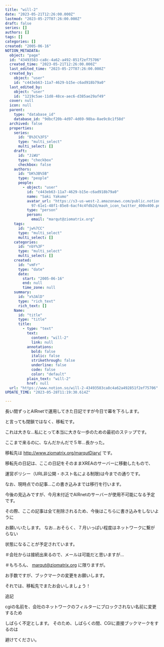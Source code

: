 ```yaml
---
title: "will-2"
date: "2023-05-21T12:26:00.000Z"
lastmod: "2023-05-27T07:26:00.000Z"
draft: false
series: []
authors: []
tags: []
categories: []
created: "2005-06-16"
NOTION_METADATA:
  object: "page"
  id: "43493583-ca8c-4a62-a492-851f2ef75706"
  created_time: "2023-05-21T12:26:00.000Z"
  last_edited_time: "2023-05-27T07:26:00.000Z"
  created_by:
    object: "user"
    id: "c443eb63-11a7-4629-b15e-c6ad918b79a0"
  last_edited_by:
    object: "user"
    id: "1219c5ae-11d8-48ce-aec6-d385ae29af49"
  cover: null
  icon: null
  parent:
    type: "database_id"
    database_id: "9dbcf20b-4d97-4d69-98ba-8ae9c8c1f58d"
  archived: false
  properties:
    series:
      id: "B%3C%3FS"
      type: "multi_select"
      multi_select: []
    draft:
      id: "JiWU"
      type: "checkbox"
      checkbox: false
    authors:
      id: "bK%3B%5B"
      type: "people"
      people:
        - object: "user"
          id: "c443eb63-11a7-4629-b15e-c6ad918b79a0"
          name: "Saki Yakumo"
          avatar_url: "https://s3-us-west-2.amazonaws.com/public.notion-static.com/3ad1c4\
            97-61e1-48f1-85e8-6acf4c4fdb2d/maoh_icon_twitter_400x400.png"
          type: "person"
          person:
            email: "marqut@ziomatrix.org"
    tags:
      id: "jw%7CC"
      type: "multi_select"
      multi_select: []
    categories:
      id: "nbY%3F"
      type: "multi_select"
      multi_select: []
    created:
      id: "vmFr"
      type: "date"
      date:
        start: "2005-06-16"
        end: null
        time_zone: null
    summary:
      id: "x%3AlD"
      type: "rich_text"
      rich_text: []
    Name:
      id: "title"
      type: "title"
      title:
        - type: "text"
          text:
            content: "will-2"
            link: null
          annotations:
            bold: false
            italic: false
            strikethrough: false
            underline: false
            code: false
            color: "default"
          plain_text: "will-2"
          href: null
  url: "https://www.notion.so/will-2-43493583ca8c4a62a492851f2ef75706"
UPDATE_TIME: "2023-05-28T11:19:30.614Z"

---
```

<link rel="stylesheet" href="https://cdn.jsdelivr.net/npm/katex@0.16.2/dist/katex.min.css" integrity="sha384-bYdxxUwYipFNohQlHt0bjN/LCpueqWz13HufFEV1SUatKs1cm4L6fFgCi1jT643X" crossorigin="anonymous">


長い間ずっとAIRnetで運用してきた日記ですが今日で幕を下ろします。


と言っても閉鎖ではなく、移転です。


これは大きな…私にとって本当に大きな一歩のための最初のステップです。


ここまで来るのに、なんだかんだで５年…長かった。


移転先は http://www.ziomatrix.org/marqutDiary/ です。


移転先の日記は、ここの日記をそのままXREAのサーバーに移動したもので、


運営ポリシー（URL非公開・ホスト名による制限)は今までの通りです。


なお、現時点での記事…この書き込みまでは移行を行います。


今後の見込みですが、今月末付近でAIRnetのサーバーが使用不可能になる予定です。


その際、ここの記事は全て削除されるため、今後はこちらに書き込みをしないように


お願いいたします。 なお…おそらく、７月いっぱい程度はネットワークに繋がらない


状態になることが予定されています。


＃会社からは接続出来るので、メールは可能だと思いますが…


＃もちろん、 marqut@ziomatrix.org に限りますが。


お手数ですが、ブックマークの変更をお願いします。


それでは、移転先でまたお会いしましょう！


追記


cgiの名前を、会社のネットワークのフィルターにブロックされない名前に変更するため


しばらく不定とします。 そのため、しばらくの間、CGIに直接ブックマークをするのは


避けてください。

